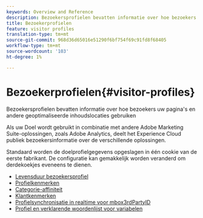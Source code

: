 ```yaml
---
keywords: Overview and Reference
description: Bezoekersprofielen bevatten informatie over hoe bezoekers uw pagina's en andere geoptimaliseerde inhoudslocaties gebruiken
title: Bezoekerprofielen
feature: visitor profiles
translation-type: tm+mt
source-git-commit: 968d36d65016e51290f6bf754f69c91fd8f68405
workflow-type: tm+mt
source-wordcount: '103'
ht-degree: 1%

---
```



# Bezoekerprofielen{#visitor-profiles}

Bezoekersprofielen bevatten informatie over hoe bezoekers uw pagina&#39;s en andere geoptimaliseerde inhoudslocaties gebruiken

Als uw Doel wordt gebruikt in combinatie met andere Adobe Marketing Suite-oplossingen, zoals Adobe Analytics, deelt het Experience Cloud publiek bezoekersinformatie over de verschillende oplossingen.

Standaard worden de doelprofielgegevens opgeslagen in één cookie van de eerste fabrikant. De configuratie kan gemakkelijk worden veranderd om derdekoekjes eveneens te dienen.

- [Levensduur bezoekersprofiel](visitor-profile-lifetime.md)
- [Profielkenmerken](profile-parameters.md)
- [Categorie-affiniteit](category-affinity.md)
- [Klantkenmerken](working-with-customer-attributes.md)
- [Profielsynchronisatie in realtime voor mbox3rdPartyID](3rd-party-id.md)
- [Profiel en verklarende woordenlijst voor variabelen](variables-profiles-parameters-methods.md)
